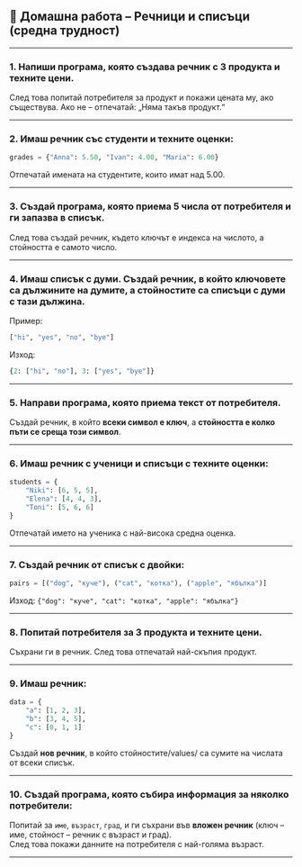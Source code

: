 ## 🧠 Домашна работа – Речници и списъци (средна трудност)

---

### 1. Напиши програма, която създава речник с 3 продукта и техните цени.  
След това попитай потребителя за продукт и покажи цената му, ако съществува. Ако не – отпечатай: „Няма такъв продукт.“

---

### 2. Имаш речник със студенти и техните оценки:  
```python
grades = {"Anna": 5.50, "Ivan": 4.00, "Maria": 6.00}
```
Отпечатай имената на студентите, които имат над 5.00.

---

### 3. Създай програма, която приема 5 числа от потребителя и ги запазва в списък.  
След това създай речник, където ключът е индекса на числото, а стойността е самото число.

---

### 4. Имаш списък с думи. Създай речник, в който **ключовете са дължините на думите**, а **стойностите са списъци с думи с тази дължина**.  
Пример:
```python
["hi", "yes", "no", "bye"]
```
Изход:
```python
{2: ["hi", "no"], 3: ["yes", "bye"]}
```

---

### 5. Направи програма, която приема текст от потребителя.  
Създай речник, в който **всеки символ е ключ**, а **стойността е колко пъти се среща този символ**.

---

### 6. Имаш речник с ученици и списъци с техните оценки:  
```python
students = {
    "Niki": [6, 5, 5],
    "Elena": [4, 4, 3],
    "Toni": [5, 6, 6]
}
```
Отпечатай името на ученика с най-висока средна оценка.

---

### 7. Създай речник от списък с двойки:  
```python
pairs = [("dog", "куче"), ("cat", "котка"), ("apple", "ябълка")]
```
Изход: `{"dog": "куче", "cat": "котка", "apple": "ябълка"}`

---

### 8. Попитай потребителя за 3 продукта и техните цени.  
Съхрани ги в речник. След това отпечатай най-скъпия продукт.

---

### 9. Имаш речник:
```python
data = {
    "a": [1, 2, 3],
    "b": [3, 4, 5],
    "c": [0, 1, 1]
}
```
Създай **нов речник**, в който стойностите/values/ са сумите на числата от всеки списък.

---

### 10. Създай програма, която събира информация за няколко потребители:  
Попитай за `име`, `възраст`, `град`, и ги съхрани във **вложен речник** (ключ – име, стойност – речник с възраст и град).  
След това покажи данните на потребителя с най-голяма възраст.

---
